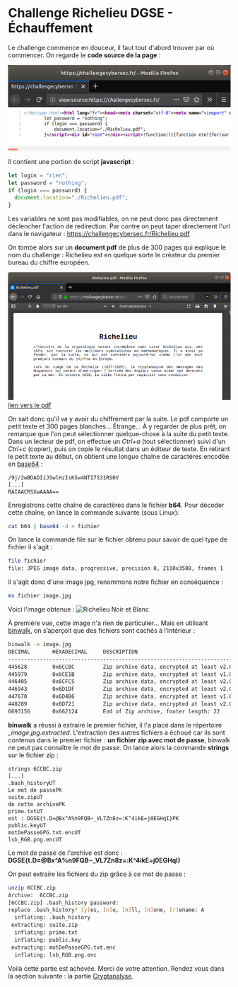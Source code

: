 # Challenge Richelieu DGSE - Échauffement

Le challenge commence en douceur, il faut tout d'abord trouver par où commencer. On regarde le **code source de la page** :

![Code source](./images/source.png)

Il contient une portion de script **javascript** :
```javascript
let login = "rien";
let password = "nothing";
if (login === password) {
  document.location="./Richelieu.pdf";
}
```
Les variables ne sont pas modifiables, on ne peut donc pas directement déclencher l'action de redirection.
Par contre on peut taper directement l'url dans le navigateur :
https://challengecybersec.fr/Richelieu.pdf

On tombe alors sur un **document pdf** de plus de 300 pages qui explique le nom du challenge : Richelieu est en quelque sorte le créateur du premier bureau du chiffre européen.

![Pdf](./images/pdf-1.png)
[lien vers le pdf](./Richelieu.pdf)

On sait donc qu'il va y avoir du chiffrement par la suite. Le pdf comporte un petit texte et 300 pages blanches... Étrange...
À y regarder de plus prêt, on remarque que l'on peut sélectionner quelque-chose à la suite du petit texte. Dans un lecteur de pdf, on effectue un *Ctrl+a* (tout sélectionner) suivi d'un *Ctrl+c* (copier), puis on copie le résultat dans un éditeur de texte. En retirant le petit texte au début, on obtient une longue chaîne de caractères encodée en [base64](https://fr.wikipedia.org/wiki/Base64) :

```
/9j/2wBDADIiJSwlHzIsKSw4NTI7S31RS0V
[...]
RAIAACRSXwAAAA==
```

Enregistrons cette chaîne de caractères dans le fichier **b64**.
Pour décoder cette chaîne, on lance la commande suivante (sous Linux):
```bash
cat b64 | base64 -d > fichier
```

On lance la commande file sur le fichier obtenu pour savoir de quel type de fichier il s'agit :
```bash
file fichier
file: JPEG image data, progressive, precision 8, 2110x3508, frames 1
```

Il s'agit donc d'une image jpg, renommons notre fichier en conséquence :
```bash
mv fichier image.jpg
```
Voici l'image obtenue :
![Richelieu Noir et Blanc](./images/image-1.jpg)

À première vue, cette image n'a rien de particulier... Mais en utilisant [binwalk](https://tools.kali.org/forensics/binwalk), on s’aperçoit que des fichiers sont cachés à l’intérieur :
```bash
binwalk -e image.jpg
DECIMAL       HEXADECIMAL     DESCRIPTION
--------------------------------------------------------------------------------
445628        0x6CCBC         Zip archive data, encrypted at least v2.0 to extract, compressed size: 264, uncompressed size: 578, name: .bash_history
445979        0x6CE1B         Zip archive data, encrypted at least v1.0 to extract, compressed size: 343, uncompressed size: 331, name: suite.zip
446405        0x6CFC5         Zip archive data, encrypted at least v2.0 to extract, compressed size: 455, uncompressed size: 868, name: prime.txt
446943        0x6D1DF         Zip archive data, encrypted at least v2.0 to extract, compressed size: 643, uncompressed size: 800, name: public.key
447670        0x6D4B6         Zip archive data, encrypted at least v1.0 to extract, compressed size: 524, uncompressed size: 512, name: motDePasseGPG.txt.enc
448289        0x6D721         Zip archive data, encrypted at least v2.0 to extract, compressed size: 6244198, uncompressed size: 6243231, name: lsb_RGB.png.enc
6693156       0x662124        End of Zip archive, footer length: 22
```
**binwalk** a réussi à extraire le premier fichier, il l'a placé dans le répertoire *_image.jpg.extracted*. L'extraction des autres fichiers a échoué car ils sont contenus dans le premier fichier : **un fichier zip avec mot de passe**, binwalk ne peut pas connaître le mot de passe.
On lance alors la commande **strings** sur le fichier zip :
```
strings 6CCBC.zip
[...]
.bash_historyUT
Le mot de passePK
suite.zipUT
de cette archivePK
prime.txtUT
est : DGSE{t.D=@Bx^A%n9FQB~_VL7Zn8z=:K^4ikE=j0EGHqI}PK
public.keyUT
motDePasseGPG.txt.encUT
lsb_RGB.png.encUT
```
Le mot de passe de l'archive est donc : **DGSE{t.D=@Bx^A%n9FQB~_VL7Zn8z=:K^4ikE=j0EGHqI}**

On peut extraire les fichiers du zip grâce à ce mot de passe :
```bash
unzip 6CCBC.zip
Archive:  6CCBC.zip
[6CCBC.zip] .bash_history password:
replace .bash_history? [y]es, [n]o, [A]ll, [N]one, [r]ename: A
  inflating: .bash_history           
 extracting: suite.zip               
  inflating: prime.txt               
  inflating: public.key              
 extracting: motDePasseGPG.txt.enc   
  inflating: lsb_RGB.png.enc         
```

Voilà cette partie est achevée. Merci de votre attention. Rendez vous dans la section suivante : la partie [Cryptanalyse](./cryptanalyse.md).

